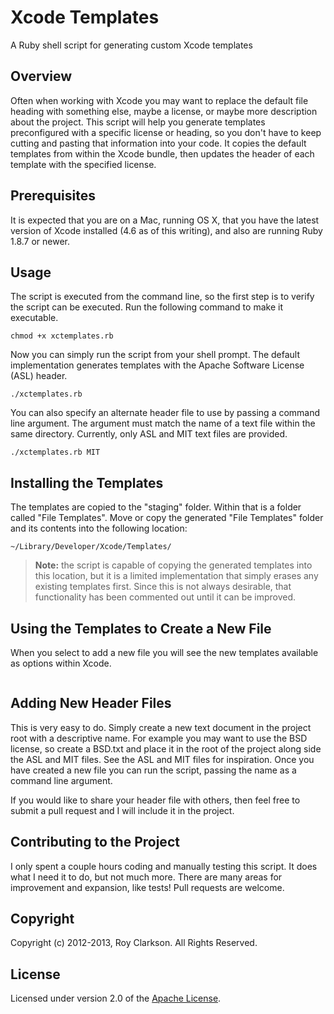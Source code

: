 Xcode Templates
===============

A Ruby shell script for generating custom Xcode templates 

## Overview

Often when working with Xcode you may want to replace the default file heading with something else, maybe a license, or maybe more description about the project. This script will help you generate templates preconfigured with a specific license or heading, so you don't have to keep cutting and pasting that information into your code. It copies the default templates from within the Xcode bundle, then updates the header of each template with the specified license.

## Prerequisites

It is expected that you are on a Mac, running OS X, that you have the latest version of Xcode installed (4.6 as of this writing), and also are running Ruby 1.8.7 or newer.

## Usage

The script is executed from the command line, so the first step is to verify the script can be executed. Run the following command to make it executable.

	chmod +x xctemplates.rb
	
Now you can simply run the script from your shell prompt. The default implementation generates templates with the Apache Software License (ASL) header.

	./xctemplates.rb
	
You can also specify an alternate header file to use by passing a command line argument. The argument must match the name of a text file within the same directory. Currently, only ASL and MIT text files are provided.

	./xctemplates.rb MIT

## Installing the Templates

The templates are copied to the "staging" folder. Within that is a folder called "File Templates". Move or copy the generated "File Templates" folder and its contents into the following location:

	~/Library/Developer/Xcode/Templates/

> **Note:** the script is capable of copying the generated templates into this location, but it is a limited implementation that simply erases any existing templates first. Since this is not always desirable, that functionality has been commented out until it can be improved.
	
## Using the Templates to Create a New File
	
When you select to add a new file you will see the new templates available as options within Xcode.

![<File Templates>](<https://raw.github.com/royclarkson/xcode-templates/master/templates.png>)

## Adding New Header Files

This is very easy to do. Simply create a new text document in the project root with a descriptive name. For example you may want to use the BSD license, so create a BSD.txt and place it in the root of the project along side the ASL and MIT files. See the ASL and MIT files for inspiration. Once you have created a new file you can run the script, passing the name as a command line argument.

If you would like to share your header file with others, then feel free to submit a pull request and I will include it in the project.

## Contributing to the Project

I only spent a couple hours coding and manually testing this script. It does what I need it to do, but not much more. There are many areas for improvement and expansion, like tests! Pull requests are welcome.

## Copyright

Copyright (c) 2012-2013, Roy Clarkson. All Rights Reserved.

## License

Licensed under version 2.0 of the [Apache License](http://www.apache.org/licenses/LICENSE-2.0).
